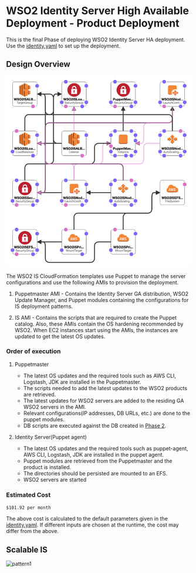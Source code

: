 # WSO2 Identity Server High Available Deployment - Product Deployment

This is the final Phase of deploying WSO2 Identity Server HA deployment. Use the [identity.yaml](identity.yaml) to set up the deployment.


## Design Overview

![Design Overview](../images/product-deployment.png)

The WSO2 IS CloudFormation templates use Puppet to manage the server configurations and use the following AMIs to provision the deployment.

1. Puppetmaster AMI - Contains the Identity Server GA distribution, WSO2 Update Manager, and Puppet modules containing the configurations for IS deployment patterns.

2. IS AMI - Contains the scripts that are required to create the Puppet catalog. Also, these AMIs contain the OS hardening recommended by WSO2. When EC2 instances start using the AMIs, the instances are updated to get the latest OS updates.

### Order of execution

1. Puppetmaster
     - The latest OS updates and the required tools such as AWS CLI, Logstash, JDK are installed in the Puppetmaster.
     - The scripts needed to add the latest updates to the WSO2 products are retrieved.
     - The latest updates for WSO2 servers are added to the residing GA WSO2 servers in the AMI.
     - Relevant configurations(IP addresses, DB URLs, etc.) are done to the puppet modules.
     - DB scripts are executed against the DB created in [Phase 2](../db-configs/README.md).

2. Identity Server(Puppet agent)
     - The latest OS updates and the required tools such as puppet-agent, AWS CLI, Logstash, JDK are installed in the puppet agent.
     - Puppet modules are retrieved from the Puppetmaster and the product is installed.
     - The directories should be persisted are mounted to an EFS.
     - WSO2 servers are started

### Estimated Cost

```
$101.92 per month
```
The above cost is calculated to the default parameters given in the [identity.yaml](identity.yaml). If different inputs are chosen at the runtime, the cost may differ from the above.

## Scalable IS

![pattern1](../images/is-pattern1.png)
